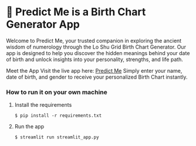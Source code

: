 # 🎈 Predict Me is a Birth Chart Generator App

Welcome to Predict Me, your trusted companion in exploring the ancient wisdom of numerology through the Lo Shu Grid Birth Chart Generator. Our app is designed to help you discover the hidden meanings behind your date of birth and unlock insights into your personality, strengths, and life path.

Meet the App
Visit the live app here: [Predict Me](https://predictme.streamlit.app/)
Simply enter your name, date of birth, and gender to receive your personalized Birth Chart instantly.

### How to run it on your own machine

1. Install the requirements

   ```
   $ pip install -r requirements.txt
   ```

2. Run the app

   ```
   $ streamlit run streamlit_app.py
   ```
